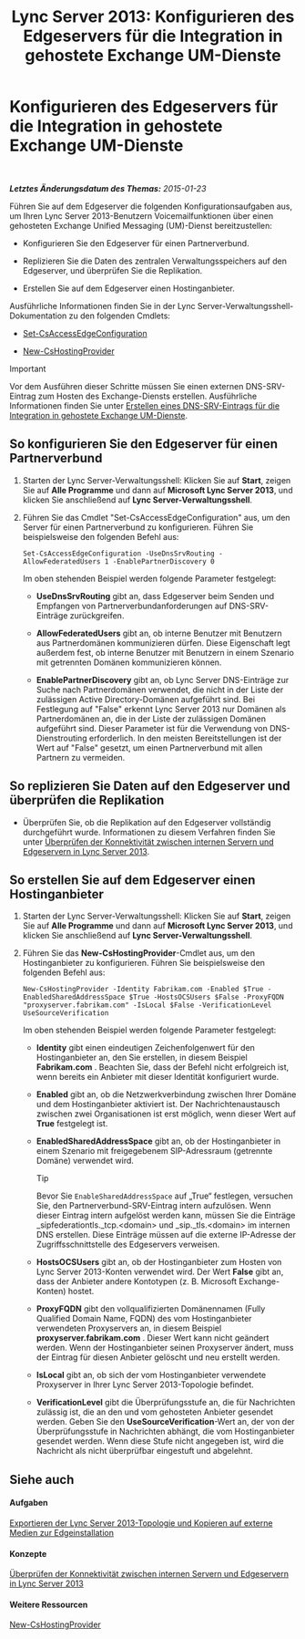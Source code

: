 ﻿---
title: 'Lync Server 2013: Konfigurieren des Edgeservers für die Integration in gehostete Exchange UM-Dienste'
TOCTitle: Konfigurieren des Edgeservers für die Integration in gehostete Exchange UM-Dienste
ms:assetid: ede3f2f9-f412-418e-a705-8d8ec98176c5
ms:mtpsurl: https://technet.microsoft.com/de-de/library/Gg399075(v=OCS.15)
ms:contentKeyID: 49295818
ms.date: 05/19/2016
mtps_version: v=OCS.15
ms.translationtype: HT
---

# Konfigurieren des Edgeservers für die Integration in gehostete Exchange UM-Dienste

 

_**Letztes Änderungsdatum des Themas:** 2015-01-23_

Führen Sie auf dem Edgeserver die folgenden Konfigurationsaufgaben aus, um Ihren Lync Server 2013-Benutzern Voicemailfunktionen über einen gehosteten Exchange Unified Messaging (UM)-Dienst bereitzustellen:

  - Konfigurieren Sie den Edgeserver für einen Partnerverbund.

  - Replizieren Sie die Daten des zentralen Verwaltungsspeichers auf den Edgeserver, und überprüfen Sie die Replikation.

  - Erstellen Sie auf dem Edgeserver einen Hostinganbieter.

Ausführliche Informationen finden Sie in der Lync Server-Verwaltungsshell-Dokumentation zu den folgenden Cmdlets:

  - [Set-CsAccessEdgeConfiguration](set-csaccessedgeconfiguration.md)

  - [New-CsHostingProvider](new-cshostingprovider.md)


> [!IMPORTANT]
> Vor dem Ausführen dieser Schritte müssen Sie einen externen DNS-SRV-Eintrag zum Hosten des Exchange-Diensts erstellen. Ausführliche Informationen finden Sie unter <A href="lync-server-2013-create-a-dns-srv-record-for-integration-with-hosted-exchange-um.md">Erstellen eines DNS-SRV-Eintrags für die Integration in gehostete Exchange UM-Dienste</A>.



## So konfigurieren Sie den Edgeserver für einen Partnerverbund

1.  Starten der Lync Server-Verwaltungsshell: Klicken Sie auf **Start**, zeigen Sie auf **Alle Programme** und dann auf **Microsoft Lync Server 2013**, und klicken Sie anschließend auf **Lync Server-Verwaltungsshell**.

2.  Führen Sie das Cmdlet "Set-CsAccessEdgeConfiguration" aus, um den Server für einen Partnerverbund zu konfigurieren. Führen Sie beispielsweise den folgenden Befehl aus:
    
        Set-CsAccessEdgeConfiguration -UseDnsSrvRouting -AllowFederatedUsers 1 -EnablePartnerDiscovery 0
    
    Im oben stehenden Beispiel werden folgende Parameter festgelegt:
    
      - **UseDnsSrvRouting** gibt an, dass Edgeserver beim Senden und Empfangen von Partnerverbundanforderungen auf DNS-SRV-Einträge zurückgreifen.
    
      - **AllowFederatedUsers** gibt an, ob interne Benutzer mit Benutzern aus Partnerdomänen kommunizieren dürfen. Diese Eigenschaft legt außerdem fest, ob interne Benutzer mit Benutzern in einem Szenario mit getrennten Domänen kommunizieren können.
    
      - **EnablePartnerDiscovery** gibt an, ob Lync Server DNS-Einträge zur Suche nach Partnerdomänen verwendet, die nicht in der Liste der zulässigen Active Directory-Domänen aufgeführt sind. Bei Festlegung auf "False" erkennt Lync Server 2013 nur Domänen als Partnerdomänen an, die in der Liste der zulässigen Domänen aufgeführt sind. Dieser Parameter ist für die Verwendung von DNS-Dienstrouting erforderlich. In den meisten Bereitstellungen ist der Wert auf "False" gesetzt, um einen Partnerverbund mit allen Partnern zu vermeiden.

## So replizieren Sie Daten auf den Edgeserver und überprüfen die Replikation

  - Überprüfen Sie, ob die Replikation auf den Edgeserver vollständig durchgeführt wurde. Informationen zu diesem Verfahren finden Sie unter [Überprüfen der Konnektivität zwischen internen Servern und Edgeservern in Lync Server 2013](lync-server-2013-verify-connectivity-between-internal-servers-and-edge-servers.md).

## So erstellen Sie auf dem Edgeserver einen Hostinganbieter

1.  Starten der Lync Server-Verwaltungsshell: Klicken Sie auf **Start**, zeigen Sie auf **Alle Programme** und dann auf **Microsoft Lync Server 2013**, und klicken Sie anschließend auf **Lync Server-Verwaltungsshell**.

2.  Führen Sie das **New-CsHostingProvider**-Cmdlet aus, um den Hostinganbieter zu konfigurieren. Führen Sie beispielsweise den folgenden Befehl aus:
    
        New-CsHostingProvider -Identity Fabrikam.com -Enabled $True -EnabledSharedAddressSpace $True -HostsOCSUsers $False -ProxyFQDN "proxyserver.fabrikam.com" -IsLocal $False -VerificationLevel UseSourceVerification
    
    Im oben stehenden Beispiel werden folgende Parameter festgelegt:
    
      - **Identity** gibt einen eindeutigen Zeichenfolgenwert für den Hostinganbieter an, den Sie erstellen, in diesem Beispiel **Fabrikam.com** . Beachten Sie, dass der Befehl nicht erfolgreich ist, wenn bereits ein Anbieter mit dieser Identität konfiguriert wurde.
    
      - **Enabled** gibt an, ob die Netzwerkverbindung zwischen Ihrer Domäne und dem Hostinganbieter aktiviert ist. Der Nachrichtenaustausch zwischen zwei Organisationen ist erst möglich, wenn dieser Wert auf **True** festgelegt ist.
    
      - **EnabledSharedAddressSpace** gibt an, ob der Hostinganbieter in einem Szenario mit freigegebenem SIP-Adressraum (getrennte Domäne) verwendet wird.
        

        > [!TIP]
        > Bevor Sie <CODE>EnableSharedAddressSpace</CODE> auf „True“ festlegen, versuchen Sie, den Partnerverbund-SRV-Eintrag intern aufzulösen. Wenn dieser Eintrag intern aufgelöst werden kann, müssen Sie die Einträge _sipfederationtls._tcp.&lt;domain&gt; und _sip._tls.&lt;domain&gt; im internen DNS erstellen. Diese Einträge müssen auf die externe IP-Adresse der Zugriffsschnittstelle des Edgeservers verweisen.

    
      - **HostsOCSUsers** gibt an, ob der Hostinganbieter zum Hosten von Lync Server 2013-Konten verwendet wird. Der Wert **False** gibt an, dass der Anbieter andere Kontotypen (z. B. Microsoft Exchange-Konten) hostet.
    
      - **ProxyFQDN** gibt den vollqualifizierten Domänennamen (Fully Qualified Domain Name, FQDN) des vom Hostinganbieter verwendeten Proxyservers an, in diesem Beispiel **proxyserver.fabrikam.com** . Dieser Wert kann nicht geändert werden. Wenn der Hostinganbieter seinen Proxyserver ändert, muss der Eintrag für diesen Anbieter gelöscht und neu erstellt werden.
    
      - **IsLocal** gibt an, ob sich der vom Hostinganbieter verwendete Proxyserver in Ihrer Lync Server 2013-Topologie befindet.
    
      - **VerificationLevel** gibt die Überprüfungsstufe an, die für Nachrichten zulässig ist, die an den und vom gehosteten Anbieter gesendet werden. Geben Sie den **UseSourceVerification**-Wert an, der von der Überprüfungsstufe in Nachrichten abhängt, die vom Hostinganbieter gesendet werden. Wenn diese Stufe nicht angegeben ist, wird die Nachricht als nicht überprüfbar eingestuft und abgelehnt.

## Siehe auch

#### Aufgaben

[Exportieren der Lync Server 2013-Topologie und Kopieren auf externe Medien zur Edgeinstallation](lync-server-2013-export-your-topology-and-copy-it-to-external-media-for-edge-installation.md)  

#### Konzepte

[Überprüfen der Konnektivität zwischen internen Servern und Edgeservern in Lync Server 2013](lync-server-2013-verify-connectivity-between-internal-servers-and-edge-servers.md)  

#### Weitere Ressourcen

[New-CsHostingProvider](new-cshostingprovider.md)


